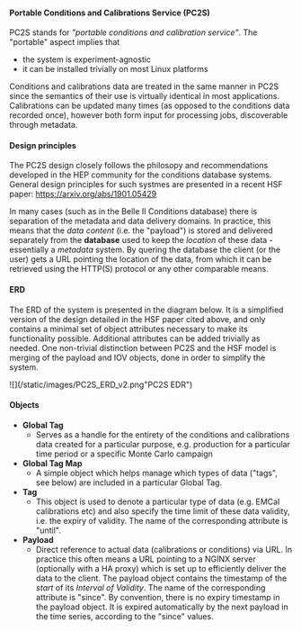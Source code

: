#### Portable Conditions and Calibrations Service (PC2S)
PC2S stands for *"portable conditions and calibration service"*.
The "portable" aspect implies that

* the system is experiment-agnostic
* it can be installed trivially on most Linux platforms

Conditions and calibrations data are treated in the same manner
in PC2S since the semantics of their use is virtually identical
in most applications. Calibrations can be updated many times (as
opposed to the conditions data recorded once), however both form
input for processing jobs, discoverable through metadata.

#### Design principles

The PC2S design closely follows the philosopy and recommendations
developed in the HEP community for the conditions database systems.
General design principles for such systmes are
presented in a recent HSF paper: <https://arxiv.org/abs/1901.05429>

In many cases (such as in the Belle II Conditions database)
there is separation of the metadata and data delivery domains.
In practice, this means that the *data content* (i.e. the "payload")
is stored and delivered separately from the **database**
used to keep the *location* of these data - essentially a *metadata* system.
By quering the database the client (or the user) gets a URL pointing the
location of the data, from which it can be retrieved using the HTTP(S)
protocol or any other comparable means.

#### ERD
The ERD of the system is presented in the diagram below.
It is a simplified version of the design detailed in the
HSF paper cited above, and only contains a minimal set of
object attributes necessary to make its functionality possible.
Additional attributes can be added trivially as needed. One
non-trivial distinction between PC2S and the HSF model is
merging of the payload and IOV objects, done in order to
simplify the system.

![](/static/images/PC2S_ERD_v2.png"PC2S EDR")


#### Objects

* **Global Tag**
    * Serves as a handle for the entirety of the conditions and calibrations
    data created for a particular purpose, e.g. production for a particular time period or a
    specific Monte Carlo campaign
* **Global Tag Map**
    * A simple object which helps manage which types of data ("tags", see below) are included
    in a particular Global Tag.
* **Tag**
    * This object is used to denote a particular type of data (e.g. EMCal calibrations etc) and also specify
    the time limit of these data validity, i.e. the expiry of validity. The name of the corresponding
    attribute is "until".
* **Payload**
    * Direct reference to actual data (calibrations or conditions) via URL. In practice this
    often means a URL pointing to a NGINX server (optionally with a HA proxy) which is set
    up to efficiently deliver the data to the client. The payload object contains
    the timestamp of the *start* of its *Interval of Validity*. The name of the corresponding
    attribute is "since". By convention, there is no expiry timestamp in the payload object.
    It is expired automatically by the next payload in the time series, according to the "since"
    values.


